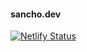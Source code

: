 #### sancho.dev

[![Netlify Status](https://api.netlify.com/api/v1/badges/02cb09ae-3169-4daa-a763-813661f4ce05/deploy-status)](https://app.netlify.com/sites/sancho-dev/deploys)
